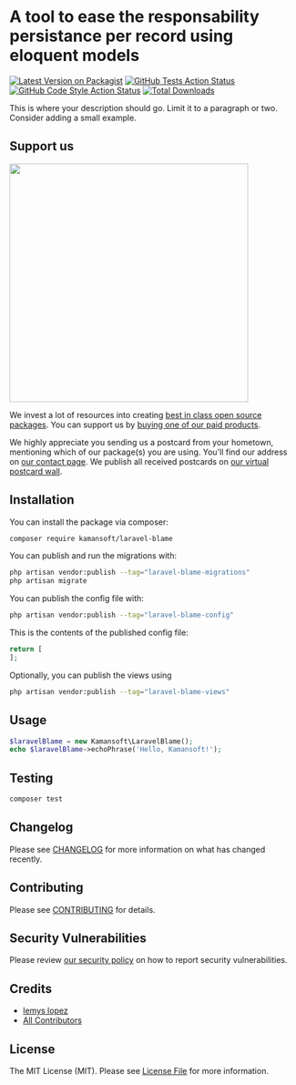 # A tool to ease the responsability persistance per record using eloquent models

[![Latest Version on Packagist](https://img.shields.io/packagist/v/kamansoft/laravel-blame.svg?style=flat-square)](https://packagist.org/packages/kamansoft/laravel-blame)
[![GitHub Tests Action Status](https://img.shields.io/github/actions/workflow/status/kamansoft/laravel-blame/run-tests.yml?branch=main&label=tests&style=flat-square)](https://github.com/kamansoft/laravel-blame/actions?query=workflow%3Arun-tests+branch%3Amain)
[![GitHub Code Style Action Status](https://img.shields.io/github/actions/workflow/status/kamansoft/laravel-blame/fix-php-code-style-issues.yml?branch=main&label=code%20style&style=flat-square)](https://github.com/kamansoft/laravel-blame/actions?query=workflow%3A"Fix+PHP+code+style+issues"+branch%3Amain)
[![Total Downloads](https://img.shields.io/packagist/dt/kamansoft/laravel-blame.svg?style=flat-square)](https://packagist.org/packages/kamansoft/laravel-blame)

This is where your description should go. Limit it to a paragraph or two. Consider adding a small example.

## Support us

[<img src="https://github-ads.s3.eu-central-1.amazonaws.com/laravel-blame.jpg?t=1" width="419px" />](https://spatie.be/github-ad-click/laravel-blame)

We invest a lot of resources into creating [best in class open source packages](https://spatie.be/open-source). You can support us by [buying one of our paid products](https://spatie.be/open-source/support-us).

We highly appreciate you sending us a postcard from your hometown, mentioning which of our package(s) you are using. You'll find our address on [our contact page](https://spatie.be/about-us). We publish all received postcards on [our virtual postcard wall](https://spatie.be/open-source/postcards).

## Installation

You can install the package via composer:

```bash
composer require kamansoft/laravel-blame
```

You can publish and run the migrations with:

```bash
php artisan vendor:publish --tag="laravel-blame-migrations"
php artisan migrate
```

You can publish the config file with:

```bash
php artisan vendor:publish --tag="laravel-blame-config"
```

This is the contents of the published config file:

```php
return [
];
```

Optionally, you can publish the views using

```bash
php artisan vendor:publish --tag="laravel-blame-views"
```

## Usage

```php
$laravelBlame = new Kamansoft\LaravelBlame();
echo $laravelBlame->echoPhrase('Hello, Kamansoft!');
```

## Testing

```bash
composer test
```

## Changelog

Please see [CHANGELOG](CHANGELOG.md) for more information on what has changed recently.

## Contributing

Please see [CONTRIBUTING](CONTRIBUTING.md) for details.

## Security Vulnerabilities

Please review [our security policy](../../security/policy) on how to report security vulnerabilities.

## Credits

- [lemys lopez](https://github.com/lemyskaman)
- [All Contributors](../../contributors)

## License

The MIT License (MIT). Please see [License File](LICENSE.md) for more information.
